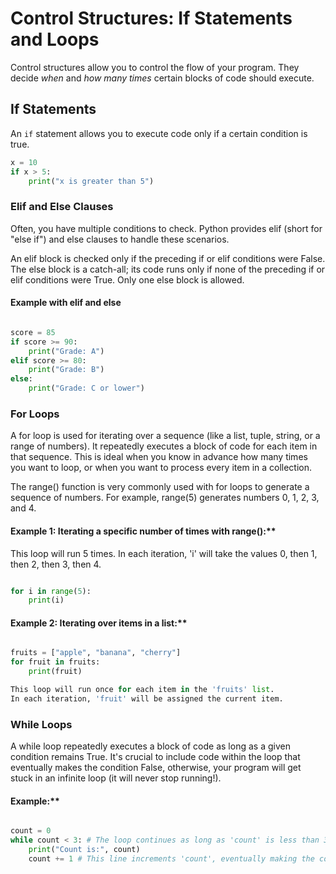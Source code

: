 
# Control Structures: If Statements and Loops

Control structures allow you to control the flow of your program. They decide *when* and *how many times* certain blocks of code should execute.

## If Statements

An `if` statement allows you to execute code only if a certain condition is true.

```python
x = 10
if x > 5:
    print("x is greater than 5")

```

### Elif and Else Clauses

Often, you have multiple conditions to check. Python provides elif (short for "else if") and else clauses to handle these scenarios.

An elif block is checked only if the preceding if or elif conditions were False.
The else block is a catch-all; its code runs only if none of the preceding if or elif conditions were True. Only one else block is allowed.

#### Example with elif and else

```python

score = 85
if score >= 90:
    print("Grade: A")
elif score >= 80:
    print("Grade: B")
else:
    print("Grade: C or lower")

```

### For Loops

A for loop is used for iterating over a sequence (like a list, tuple, string, or a range of numbers). It repeatedly executes a block of code for each item in that sequence. This is ideal when you know in advance how many times you want to loop, or when you want to process every item in a collection.

The range() function is very commonly used with for loops to generate a sequence of numbers. For example, range(5) generates numbers 0, 1, 2, 3, and 4.

#### Example 1: Iterating a specific number of times with range():**

This loop will run 5 times.
In each iteration, 'i' will take the values 0, then 1, then 2, then 3, then 4.

```python

for i in range(5):
    print(i)

```

#### Example 2: Iterating over items in a list:**

```python

fruits = ["apple", "banana", "cherry"]
for fruit in fruits:
    print(fruit)

This loop will run once for each item in the 'fruits' list.
In each iteration, 'fruit' will be assigned the current item.

```

### While Loops

A while loop repeatedly executes a block of code as long as a given condition remains True. It's crucial to include code within the loop that eventually makes the condition False, otherwise, your program will get stuck in an infinite loop (it will never stop running!).

#### Example:**

```python

count = 0
while count < 3: # The loop continues as long as 'count' is less than 3
    print("Count is:", count)
    count += 1 # This line increments 'count', eventually making the condition 'count < 3' False
